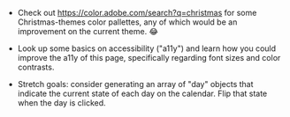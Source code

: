 - Check out https://color.adobe.com/search?q=christmas for some Christmas-themes color pallettes, any of which would be an improvement on the current theme. 😂

- Look up some basics on accessibility ("a11y") and learn how you could improve the a11y of this page, specifically regarding font sizes and color contrasts.

- Stretch goals: consider generating an array of "day" objects that indicate the current state of each day on the calendar. Flip that state when the day is clicked.